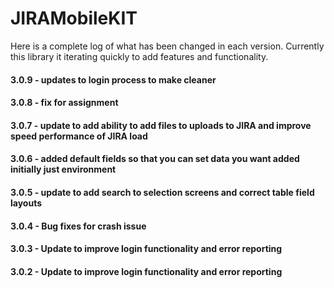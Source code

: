 # JIRAMobileKIT
Here is a complete log of what has been changed in each version. Currently this library it iterating quickly to add features and functionality.
#### 3.0.9 - updates to login process to make cleaner
#### 3.0.8 - fix for assignment
#### 3.0.7 - update to add ability to add files to uploads to JIRA and improve speed performance of JIRA load
#### 3.0.6 - added default fields so that you can set data you want added initially just environment
#### 3.0.5 - update to add search to selection screens and correct table field layouts
#### 3.0.4 - Bug fixes for crash issue
#### 3.0.3 - Update to improve login functionality and error reporting
#### 3.0.2 - Update to improve login functionality and error reporting

